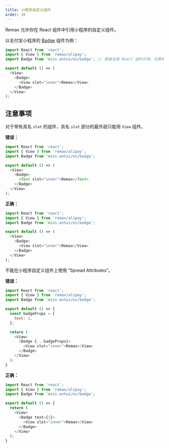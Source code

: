 ```yaml
---
title: 小程序自定义组件
order: 26
---
```


Remax 允许你在 React 组件中引用小程序的自定义组件。

以支付宝小程序的 [Badge](https://docs.alipay.com/mini/component-ext/badge) 组件为例：

```js
import React from 'react';
import { View } from 'remax/alipay';
import Badge from 'mini-antui/es/badge'; // 直接当成 React 组件引用，无需申明 useComponents

export default () => (
  <View>
    <Badge>
      <View slot="inner">Remax</View>
    </Badge>
  </View>
);
```

## 注意事项

对于带有具名 `slot` 的组件，具名 `slot` 部分的最外层只能用 `View` 组件。

**错误：**

```js
import React from 'react';
import { View } from 'remax/alipay';
import Badge from 'mini-antui/es/badge';

export default () => (
  <View>
    <Badge>
      <Text slot="inner">Remax</Text>
    </Badge>
  </View>
);
```

**正确：**

```js
import React from 'react';
import { View } from 'remax/alipay';
import Badge from 'mini-antui/es/badge';

export default () => (
  <View>
    <Badge>
      <View slot="inner">Remax</View>
    </Badge>
  </View>
);
```

不能在小程序自定义组件上使用 “Spread Attributes”。


**错误：**

```js
import React from 'react';
import { View } from 'remax/alipay';
import Badge from 'mini-antui/es/badge';

export default () => {
  const badgeProps = {
    text: 1,
  };

  return (
    <View>
      <Badge {...badgeProps}>
        <View slot="inner">Remax</View>
      </Badge>
    </View>
  );
}
```

**正确：**

```js
import React from 'react';
import { View } from 'remax/alipay';
import Badge from 'mini-antui/es/badge';

export default () => {
  return (
    <View>
      <Badge text={1}>
        <View slot="inner">Remax</View>
      </Badge>
    </View>
  );
}
```
